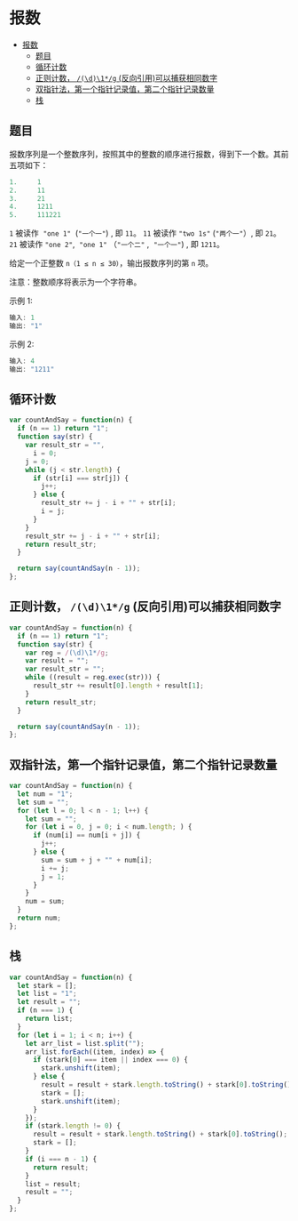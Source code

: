 报数
===
<!-- TOC -->

- [报数](#报数)
  - [题目](#题目)
  - [循环计数](#循环计数)
  - [正则计数， `/(\d)\1*/g` (反向引用)可以捕获相同数字](#正则计数-d1g-反向引用可以捕获相同数字)
  - [双指针法，第一个指针记录值，第二个指针记录数量](#双指针法第一个指针记录值第二个指针记录数量)
  - [栈](#栈)

<!-- /TOC -->

## 题目
报数序列是一个整数序列，按照其中的整数的顺序进行报数，得到下一个数。其前五项如下：
```js
1.     1
2.     11
3.     21
4.     1211
5.     111221
```

`1` 被读作  `"one 1"`  (`"一个一"`) , 即 `11`。
`11` 被读作 `"two 1s"` (`"两个一"`）, 即 `21`。
`21` 被读作 `"one 2"`,  `"one 1"` （`"一个二"` ,  `"一个一"`) , 即 `1211`。

给定一个正整数 `n（1 ≤ n ≤ 30）`，输出报数序列的第 `n` 项。

注意：整数顺序将表示为一个字符串。

示例 1:
```js
输入: 1
输出: "1"
```

示例 2:
```js
输入: 4
输出: "1211"
```

## 循环计数
```js
var countAndSay = function(n) {
  if (n == 1) return "1";
  function say(str) {
    var result_str = "",
      i = 0;
    j = 0;
    while (j < str.length) {
      if (str[i] === str[j]) {
        j++;
      } else {
        result_str += j - i + "" + str[i];
        i = j;
      }
    }
    result_str += j - i + "" + str[i];
    return result_str;
  }

  return say(countAndSay(n - 1));
};
```

## 正则计数， `/(\d)\1*/g` (反向引用)可以捕获相同数字
```js
var countAndSay = function(n) {
  if (n == 1) return "1";
  function say(str) {
    var reg = /(\d)\1*/g;
    var result = "";
    var result_str = "";
    while ((result = reg.exec(str))) {
      result_str += result[0].length + result[1];
    }
    return result_str;
  }

  return say(countAndSay(n - 1));
};
```

## 双指针法，第一个指针记录值，第二个指针记录数量
```js
var countAndSay = function(n) {
  let num = "1";
  let sum = "";
  for (let l = 0; l < n - 1; l++) {
    let sum = "";
    for (let i = 0, j = 0; i < num.length; ) {
      if (num[i] == num[i + j]) {
        j++;
      } else {
        sum = sum + j + "" + num[i];
        i += j;
        j = 1;
      }
    }
    num = sum;
  }
  return num;
};
```

## 栈
```js
var countAndSay = function(n) {
  let stark = [];
  let list = "1";
  let result = "";
  if (n === 1) {
    return list;
  }
  for (let i = 1; i < n; i++) {
    let arr_list = list.split("");
    arr_list.forEach((item, index) => {
      if (stark[0] === item || index === 0) {
        stark.unshift(item);
      } else {
        result = result + stark.length.toString() + stark[0].toString();
        stark = [];
        stark.unshift(item);
      }
    });
    if (stark.length != 0) {
      result = result + stark.length.toString() + stark[0].toString();
      stark = [];
    }
    if (i === n - 1) {
      return result;
    }
    list = result;
    result = "";
  }
};
```